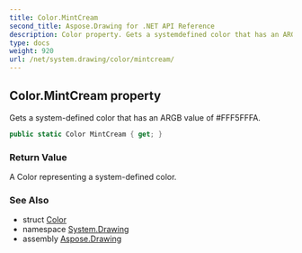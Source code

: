 ```yaml
---
title: Color.MintCream
second_title: Aspose.Drawing for .NET API Reference
description: Color property. Gets a systemdefined color that has an ARGB value of FFF5FFFA
type: docs
weight: 920
url: /net/system.drawing/color/mintcream/
---
```

## Color.MintCream property

Gets a system-defined color that has an ARGB value of #FFF5FFFA.

```csharp
public static Color MintCream { get; }
```

### Return Value

A Color representing a system-defined color.

### See Also

* struct [Color](../)
* namespace [System.Drawing](../../color/)
* assembly [Aspose.Drawing](../../../)


